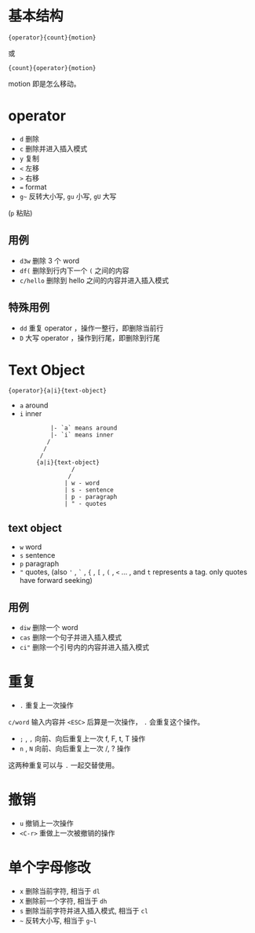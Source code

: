 # 基本结构

```
{operator}{count}{motion}
```
或
```
{count}{operator}{motion}
```

motion 即是怎么移动。

# operator

- `d` 删除
- `c` 删除并进入插入模式
- `y` 复制
- `<` 左移
- `>` 右移
- `=` format
- `g~` 反转大小写, `gu` 小写, `gU` 大写

(`p` 粘贴)

## 用例

- `d3w` 删除 3 个 word
- `df(` 删除到行内下一个 `(` 之间的内容
- `c/hello` 删除到 hello 之间的内容并进入插入模式

## 特殊用例

- `dd` 重复 operator ，操作一整行，即删除当前行
- `D` 大写 operator ，操作到行尾，即删除到行尾

# Text Object

```
{operator}{a|i}{text-object}
```

- `a` around
- `i` inner

```
            |- `a` means around
            |- `i` means inner
           /
          /
         /
        {a|i}{text-object}
                  /
                 /
                | w - word
                | s - sentence
                | p - paragraph
                | " - quotes
```

## text object

- `w` word
- `s` sentence
- `p` paragraph
- `"` quotes, (also `'` , `` ` `` , `{` , `[` , `(` , `<` ... , and `t` represents a tag. only quotes have forward seeking)

## 用例

- `diw` 删除一个 word
- `cas` 删除一个句子并进入插入模式
- `ci"` 删除一个引号内的内容并进入插入模式

# 重复

- `.` 重复上一次操作

`c/word` 输入内容并 `<ESC>` 后算是一次操作， `.` 会重复这个操作。

- `;` , `,` 向前、向后重复上一次 f, F, t, T 操作
- `n` , `N` 向前、向后重复上一次 /, ? 操作

这两种重复可以与 `.` 一起交替使用。

# 撤销

- `u` 撤销上一次操作
- `<C-r>` 重做上一次被撤销的操作

# 单个字母修改

- `x` 删除当前字符, 相当于 `dl`
- `X` 删除前一个字符, 相当于 `dh`
- `s` 删除当前字符并进入插入模式, 相当于 `cl`
- `~` 反转大小写, 相当于 `g~l`


